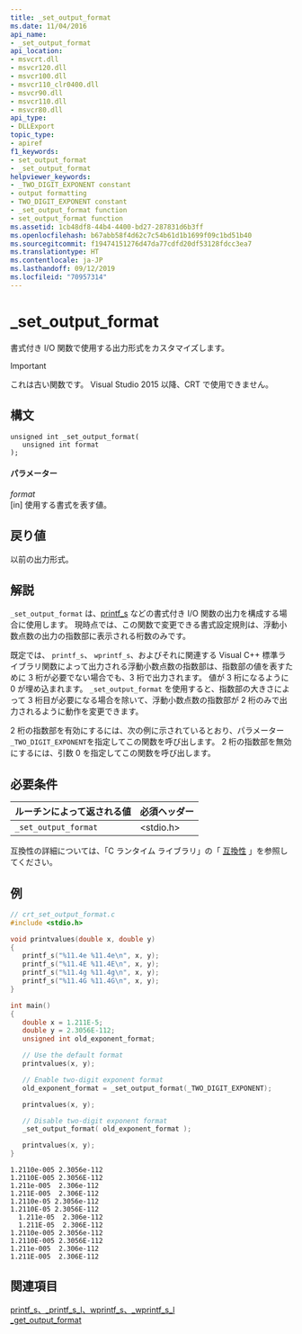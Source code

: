 ```yaml
---
title: _set_output_format
ms.date: 11/04/2016
api_name:
- _set_output_format
api_location:
- msvcrt.dll
- msvcr120.dll
- msvcr100.dll
- msvcr110_clr0400.dll
- msvcr90.dll
- msvcr110.dll
- msvcr80.dll
api_type:
- DLLExport
topic_type:
- apiref
f1_keywords:
- set_output_format
- _set_output_format
helpviewer_keywords:
- _TWO_DIGIT_EXPONENT constant
- output formatting
- TWO_DIGIT_EXPONENT constant
- _set_output_format function
- set_output_format function
ms.assetid: 1cb48df8-44b4-4400-bd27-287831d6b3ff
ms.openlocfilehash: b67abb58f4d62c7c54b61d1b1699f09c1bd51b40
ms.sourcegitcommit: f19474151276d47da77cdfd20df53128fdcc3ea7
ms.translationtype: HT
ms.contentlocale: ja-JP
ms.lasthandoff: 09/12/2019
ms.locfileid: "70957314"
---
```

# <a name="_set_output_format"></a>_set_output_format

書式付き I/O 関数で使用する出力形式をカスタマイズします。

> [!IMPORTANT]
>  これは古い関数です。 Visual Studio 2015 以降、CRT で使用できません。

## <a name="syntax"></a>構文

```
unsigned int _set_output_format(
   unsigned int format
);
```

#### <a name="parameters"></a>パラメーター

*format*<br/>
[in] 使用する書式を表す値。

## <a name="return-value"></a>戻り値

以前の出力形式。

## <a name="remarks"></a>解説

`_set_output_format` は、[printf_s](../c-runtime-library/reference/printf-s-printf-s-l-wprintf-s-wprintf-s-l.md) などの書式付き I/O 関数の出力を構成する場合に使用します。 現時点では、この関数で変更できる書式設定規則は、浮動小数点数の出力の指数部に表示される桁数のみです。

既定では、 `printf_s`、 `wprintf_s`、およびそれに関連する Visual C++ 標準ライブラリ関数によって出力される浮動小数点数の指数部は、指数部の値を表すために 3 桁が必要でない場合でも、3 桁で出力されます。 値が 3 桁になるように 0 が埋め込まれます。 `_set_output_format` を使用すると、指数部の大きさによって 3 桁目が必要になる場合を除いて、浮動小数点数の指数部が 2 桁のみで出力されるように動作を変更できます。

2 桁の指数部を有効にするには、次の例に示されているとおり、パラメーター `_TWO_DIGIT_EXPONENT`を指定してこの関数を呼び出します。 2 桁の指数部を無効にするには、引数 0 を指定してこの関数を呼び出します。

## <a name="requirements"></a>必要条件

|ルーチンによって返される値|必須ヘッダー|
|-------------|---------------------|
|`_set_output_format`|\<stdio.h>|

互換性の詳細については、「C ランタイム ライブラリ」の「 [互換性](../c-runtime-library/compatibility.md) 」を参照してください。

## <a name="example"></a>例

```C
// crt_set_output_format.c
#include <stdio.h>

void printvalues(double x, double y)
{
   printf_s("%11.4e %11.4e\n", x, y);
   printf_s("%11.4E %11.4E\n", x, y);
   printf_s("%11.4g %11.4g\n", x, y);
   printf_s("%11.4G %11.4G\n", x, y);
}

int main()
{
   double x = 1.211E-5;
   double y = 2.3056E-112;
   unsigned int old_exponent_format;

   // Use the default format
   printvalues(x, y);

   // Enable two-digit exponent format
   old_exponent_format = _set_output_format(_TWO_DIGIT_EXPONENT);

   printvalues(x, y);

   // Disable two-digit exponent format
   _set_output_format( old_exponent_format );

   printvalues(x, y);
}
```

```Output
1.2110e-005 2.3056e-112
1.2110E-005 2.3056E-112
1.211e-005  2.306e-112
1.211E-005  2.306E-112
1.2110e-05 2.3056e-112
1.2110E-05 2.3056E-112
  1.211e-05  2.306e-112
  1.211E-05  2.306E-112
1.2110e-005 2.3056e-112
1.2110E-005 2.3056E-112
1.211e-005  2.306e-112
1.211E-005  2.306E-112
```

## <a name="see-also"></a>関連項目

[printf_s、_printf_s_l、wprintf_s、_wprintf_s_l](../c-runtime-library/reference/printf-s-printf-s-l-wprintf-s-wprintf-s-l.md)<br/>
[_get_output_format](../c-runtime-library/get-output-format.md)

